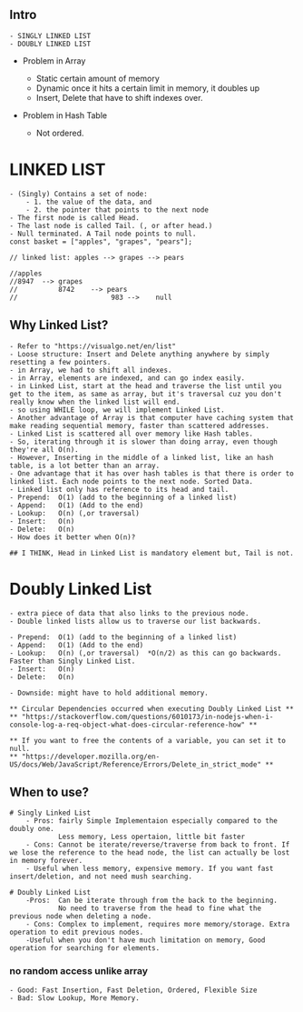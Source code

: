 ## Intro

    - SINGLY LINKED LIST
    - DOUBLY LINKED LIST

- Problem in Array

  - Static certain amount of memory
  - Dynamic once it hits a certain limit in memory, it doubles up
  - Insert, Delete that have to shift indexes over.

- Problem in Hash Table
  - Not ordered.

# LINKED LIST

    - (Singly) Contains a set of node:
        - 1. the value of the data, and
        - 2. the pointer that points to the next node
    - The first node is called Head.
    - The last node is called Tail. (, or after head.)
    - Null terminated. A Tail node points to null.
    const basket = ["apples", "grapes", "pears"];

    // linked list: apples --> grapes --> pears

    //apples
    //8947  --> grapes
    //          8742    --> pears
    //                       983 -->    null

## Why Linked List?

    - Refer to "https://visualgo.net/en/list"
    - Loose structure: Insert and Delete anything anywhere by simply resetting a few pointers.
    - in Array, we had to shift all indexes.
    - in Array, elements are indexed, and can go index easily.
    - in Linked List, start at the head and traverse the list until you get to the item, as same as array, but it's traversal cuz you don't really know when the linked list will end.
    - so using WHILE loop, we will implement Linked List.
    - Another advantage of Array is that computer have caching system that make reading sequential memory, faster than scattered addresses.
    - Linked List is scattered all over memory like Hash tables.
    - So, iterating through it is slower than doing array, even though they're all O(n).
    - However, Inserting in the middle of a linked list, like an hash table, is a lot better than an array.
    - One advantage that it has over hash tables is that there is order to linked list. Each node points to the next node. Sorted Data.
    - Linked list only has reference to its head and tail.
    - Prepend:  O(1) (add to the beginning of a linked list)
    - Append:   O(1) (Add to the end)
    - Lookup:   O(n) (,or traversal)
    - Insert:   O(n)
    - Delete:   O(n)
    - How does it better when O(n)?

    ## I THINK, Head in Linked List is mandatory element but, Tail is not.

# Doubly Linked List

    - extra piece of data that also links to the previous node.
    - Double linked lists allow us to traverse our list backwards.

    - Prepend:  O(1) (add to the beginning of a linked list)
    - Append:   O(1) (Add to the end)
    - Lookup:   O(n) (,or traversal)  *O(n/2) as this can go backwards. Faster than Singly Linked List.
    - Insert:   O(n)
    - Delete:   O(n)

    - Downside: might have to hold additional memory.

    ** Circular Dependencies occurred when executing Doubly Linked List **
    ** "https://stackoverflow.com/questions/6010173/in-nodejs-when-i-console-log-a-req-object-what-does-circular-reference-how" **

    ** If you want to free the contents of a variable, you can set it to null.
    ** "https://developer.mozilla.org/en-US/docs/Web/JavaScript/Reference/Errors/Delete_in_strict_mode" **

## When to use?

    # Singly Linked List
        - Pros: fairly Simple Implementaion especially compared to the doubly one.
                Less memory, Less opertaion, little bit faster
        - Cons: Cannot be iterate/reverse/traverse from back to front. If we lose the reference to the head node, the list can actually be lost in memory forever.
        - Useful when less memory, expensive memory. If you want fast insert/deletion, and not need mush searching.

    # Doubly Linked List
        -Pros:  Can be iterate through from the back to the beginning.
                No need to traverse from the head to fine what the previous node when deleting a node.
        - Cons: Complex to implement, requires more memory/storage. Extra operation to edit previous nodes.
        -Useful when you don't have much limitation on memory, Good operation for searching for elements.

### no random access unlike array

    - Good: Fast Insertion, Fast Deletion, Ordered, Flexible Size
    - Bad: Slow Lookup, More Memory.
